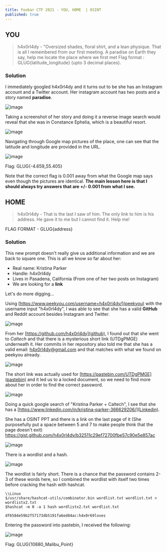 ```yaml
---
title: Foobar CTF 2021 - YOU, HOME  | OSINT
published: true
---
```


## [](#header-2)YOU

> h4x0rl4dy - "Oversized shades, floral shirt, and a lean physique. That is all I remembered from our first meeting. A paradise on Earth they say, help me locate the place where we first met
Flag format : GLUG{latitude_longitude} (upto 3 decimal places).


### [](#header-3)Solution
I immediately googled h4x0rl4dy and it turns out to be she has an Instagram account and a Twitter account. 
Her instagram account has two posts and a story named **paradise**.

![image](https://user-images.githubusercontent.com/81070073/113341987-c2005d00-92e2-11eb-9907-9e08f37f532a.png)

Taking a screenshot of her story and doing it a reverse image search would reveal that she was in Constance Ephelia, which is a beautiful resort.

![image](https://user-images.githubusercontent.com/81070073/113342142-f7a54600-92e2-11eb-9865-8b149d5ef1e3.png)

Navigating through Google map pictures of the place, one can see that the latitude and longitude are provided in the URL.

![image](https://user-images.githubusercontent.com/81070073/113342519-74382480-92e3-11eb-81c9-74c13d08a437.png)

Flag: GLUG{-4.659_55.405}

Note that the correct flag is 0.001 away from what the Google map says even though the pictures are identical. 
**The main lesson here is that I should always try answers that are +/- 0.001 from what I see.**

## [](#header-2)HOME

> h4x0rl4dy - That is the last I saw of him. The only link to him is his address. He gave it to me but I cannot find it. Help me!

FLAG FORMAT - GLUG{address}

### [](#header-3)Solution
This new prompt doesn't really give us additional information and we are back to square one. 
This is all we know so far about her:
- Real name: Kristina Parker 
- Handle: h4x0rl4dy
- Lives in Pasadena, California (From one of her two posts on Instagram)
- We are looking for a **link**

Let's do more digging...

Using [https://www.peekyou.com/username=h4x0rl4dy/](peekyou) with the username input "h4x0rl4dy", I was able to see that she has a valid **GitHub** and Reddit account besides Instagram and Twitter. 

![image](https://user-images.githubusercontent.com/81070073/113347833-96817080-92ea-11eb-9889-44c6303de761.png)

From her [https://github.com/h4x0rl4dy](github), I found out that she went to _Caltech_ and that there is a mysterious short link (UTDgPMGE) underneath it. Her commits in her repository also told me that she has a valid email: h4x0rl4dy@gmail.com and that matches with what we found on peekyou already.

![image](https://user-images.githubusercontent.com/81070073/113347752-7d78bf80-92ea-11eb-83ad-45b7cf5c23d9.png)

The short link was actually used for [https://pastebin.com/UTDgPMGE](pastebin) and it led us to a locked document, so we need to find more about her in order to find the correct password.

![image](https://user-images.githubusercontent.com/81070073/113349493-fc6ef780-92ec-11eb-8ceb-aa7a91ee4ef1.png)

Doing a quick google search of "Kristina Parker + Caltech", I see that she has a [https://www.linkedin.com/in/kristina-parker-366629206/](Linkedin).

She has a OSINT PPT and there is a link on the last page of it (She purposefully put a space between 5 and 7 to make people think that the page doesn't exit)
https://gist.github.com/h4x0rl4dy/b32511c29ef72700fbe57c90e5e857ac

![image](https://user-images.githubusercontent.com/81070073/113348706-cbda8e00-92eb-11eb-8919-f966f45c34ae.png)

There is a wordlist and a hash.

![image](https://user-images.githubusercontent.com/81070073/113348977-3095e880-92ec-11eb-872c-12f3cb0d9d6b.png)

The wordlist is fairly short. There is a chance that the password contains 2-3 of these words here, so I combined the wordlist with itself two times before cracking the hash with hashcat.

```
\\Linux
$/usr/share/hashcat-utils/combinator.bin wordlist.txt wordlist.txt > wordlistx2.txt
$hashcat -m 0 -a 1 hash wordlistx2.txt wordlist.txt

df6584e59b2f57173db5191fa6ed84ac:h4x0r69loves
```

Entering the password into pastebin, I received the following:

![image](https://user-images.githubusercontent.com/81070073/113352314-eb27ea00-92f0-11eb-99cd-181148753792.png)

Flag: GLUG{10880_Malibu_Point}
